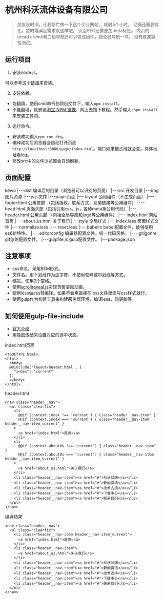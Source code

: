 # 杭州科沃流体设备有限公司

> 朋友没时间，让我帮忙做一下这个企业网站。
> 耗时5个小时。
> 动画还需要优化，暂时能满足需求就这样吧。
> 页面SEO还需要加meta标签。
> 内页的bread crumb和二级导航还可以做成组件，跟全局导航一样。
> 没有做兼容性测试。


## 运行项目

1. 安装node.js。

可以参考这个[链接](http://xiaoyaojones.blog.163.com/blog/static/28370125201351501113581/)来安装。

2. 安装依赖。

- 能翻墙，使用cmd命令到项目文件下，输入`npm install`。
- 不能翻墙，就安装[淘宝 NPM 镜像](https://npm.taobao.org/)，网上去搜下教程。然手输入`cnpm install`来安装工具包。

3. 运行命令。

- 安装成功输入`npm run dev`。
- 编译成功后浏览器会自动打开页面`http://localhost:8080/page/index.html`。端口如果被占用就会变。具体地址看log。
- 修改src中的文件浏览器会自动刷新。


## 页面配置
kewo
  |---dist 编译后的目录（浏览器可以识别的页面）
  |---src 开发目录
    |---img 图片资源
    |---js js文件
    |---page 页面
      |--- layout 公用组件（不生成页面）
        |---footer.html 公用底部 （包括版权，联系方式，友情链接等公用组件）
        |---head.html 页面头部（包括引用css，js，各种meta等公用代码）
        |---header.html 公用头部 （包括全局导航和logo等公用组件）
      |--- index.html 网站首页
      |--- about_us.html 关于我们
    |---style 全局样式
      |--- index.less 页面样式文件
      |--- normalize.less
      |--- reset.less
  |---.babelrc babel配置文件，能够使用es6新特性。
  |---.editorconfig 编辑器配置文件。统一代码风格。
  |---.gitigonre git忽略配置文件。
  |---gulpfile.js gulp配置文件。
  |---package.json


## 注意事项

- css命名。采用BEM形式。
- 文件名。用下划线作为连字符，不使用驼峰或中划线等方式。
- 缩进。使用2个空格。
- 使用[scrollreveal.js](https://github.com/jlmakes/scrollreveal)实现页面滚动动画。
- 使用less做css预编译。如果不会用直接在less文件里面写css样式就行。
- 使用gulp作为构建工具来构建服务器环境，编译less，热更新等。


## 如何使用gulp-file-include

- [官方介绍](https://www.npmjs.com/package/gulp-file-include)
- 用[导航传参](https://www.cnblogs.com/nzbin/p/7467546.html)来设置对应的选中状态。

index.html页面

```
<!DOCTYPE html>
<html>
  <body>
  @@include('layout/header.html', {
    "index": "current"
  })
  </body>
</html>
```

header.html
```
<nav class="header__nav">
  <ul class="clearfix">
    <li
      @@if (context.index !== 'current') { class="header__nav-item" }
      @@if (context.index === 'current') { class="header__nav-item header__nav-item_current" }
    >
      <a href="index.html">首页</a>
    </li>
    <li
      @@if (context.aboutUs !== 'current') { class="header__nav-item" }
      @@if (context.aboutUs === 'current') { class="header__nav-item header__nav-item_current" }
    >
      <a href="about_us.html">关于我们</a>
    </li>
    <li class="header__nav-item"><a href="#">科沃品牌</a></li>
    <li class="header__nav-item"><a href="#">新闻资讯</a></li>
    <li class="header__nav-item"><a href="#">技术支持</a></li>
    <li class="header__nav-item"><a href="#">下载中心</a></li>
    <li class="header__nav-item"><a href="#">联系我们</a></li>
  </ul>
</nav>
```

编译结果
```
<nav class="header__nav">
  <ul class="clearfix">
    <li class="header__nav-item header__nav-item_current">
      <a href="index.html">首页</a>
    </li>
    <li class="header__nav-item">
      <a href="about_us.html">关于我们</a>
    </li>
    <li class="header__nav-item"><a href="#">科沃品牌</a></li>
    <li class="header__nav-item"><a href="#">新闻资讯</a></li>
    <li class="header__nav-item"><a href="#">技术支持</a></li>
    <li class="header__nav-item"><a href="#">下载中心</a></li>
    <li class="header__nav-item"><a href="#">联系我们</a></li>
  </ul>
</nav>
```
